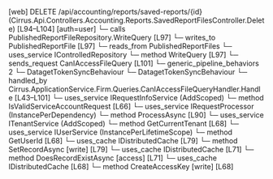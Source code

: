 [web] DELETE /api/accounting/reports/saved-reports/{id}  (Cirrus.Api.Controllers.Accounting.Reports.SavedReportFilesController.Delete)  [L94–L104] [auth=user]
  └─ calls PublishedReportFileRepository.WriteQuery [L97]
  └─ writes_to PublishedReportFile [L97]
    └─ reads_from PublishedReportFiles
  └─ uses_service IControlledRepository<PublishedReportFile>
    └─ method WriteQuery [L97]
  └─ sends_request CanIAccessFileQuery [L101]
    └─ generic_pipeline_behaviors 2
      └─ DatagetTokenSyncBehaviour
      └─ DatagetTokenSyncBehaviour
    └─ handled_by Cirrus.ApplicationService.Firm.Queries.CanIAccessFileQueryHandler.Handle [L43–L101]
      └─ uses_service IRequestInfoService (AddScoped)
        └─ method IsValidServiceAccountRequest [L66]
      └─ uses_service IRequestProcessor (InstancePerDependency)
        └─ method ProcessAsync [L90]
      └─ uses_service ITenantService (AddScoped)
        └─ method GetCurrentTenant [L68]
      └─ uses_service IUserService (InstancePerLifetimeScope)
        └─ method GetUserId [L68]
      └─ uses_cache IDistributedCache [L79]
        └─ method SetRecordAsync [write] [L79]
      └─ uses_cache IDistributedCache [L71]
        └─ method DoesRecordExistAsync [access] [L71]
      └─ uses_cache IDistributedCache [L68]
        └─ method CreateAccessKey [write] [L68]

